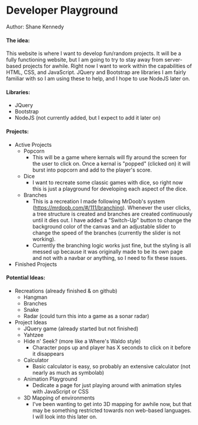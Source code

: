 # Developer Playground

Author: Shane Kennedy

#### The idea:
This website is where I want to develop fun/random projects. It will be a fully functioning website, but I am going to try to stay away from server-based projects for awhile. Right now I want to work within the capabilities of HTML, CSS, and JavaScript. JQuery and Bootstrap are libraries I am fairly familiar with so I am using these to help, and I hope to use NodeJS later on.
    
#### Libraries:
- JQuery
- Bootstrap
- NodeJS (not currently added, but I expect to add it later on)
    
#### Projects:
- Active Projects
    - Popcorn
        - This will be a game where kernals will fly around the screen for the user to click on. Once a kernal is "popped" (clicked on) it will burst into popcorn and add to the player's score.
    - Dice
        - I want to recreate some classic games with dice, so right now this is just a playground for developing each aspect of the dice.
     - Branches
        - This is a recreation I made following MrDoob's system (https://mrdoob.com/#/111/branching). Whenever the user clicks, a tree structure is created and branches are created continuously until it dies out. I have added a "Switch-Up" button to change the background color of the canvas and an adjustable slider to change the speed of the branches (currently the slider is not working).
        - Currently the branching logic works just fine, but the styling is all messed up because it was originally made to be its own page and not with a navbar or anything, so I need to fix these issues.
- Finished Projects
    
#### Potential Ideas:
- Recreations (already finished & on github)
    - Hangman
    - Branches
    - Snake 
    - Radar (could turn this into a game as a sonar radar)
- Project Ideas
    - JQuery game (already started but not finished)
    - Yahtzee
    - Hide n' Seek? (more like a Where's Waldo style)
        - Character pops up and player has X seconds to click on it before it disappears
    - Calculator
        - Basic calculator is easy, so probably an extensive calculator (not nearly as much as symbolab)
    - Animation Playground
        - Dedicate a page for just playing around with animation styles with JavaScript or CSS
    - 3D Mapping of environments
        - I've been wanting to get into 3D mapping for awhile now, but that may be something restricted towards non web-based languages. I will look into this later on.
